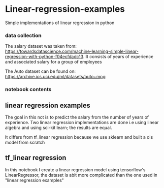 # Linear-regression-examples
Simple implementations of linear regression in python

### data collection

The salary dataset was taken from:  https://towardsdatascience.com/machine-learning-simple-linear-regression-with-python-f04ecfdadc13. It consists of years of experience and associated salary for a group of employees

The Auto dataset can be found on: https://archive.ics.uci.edu/ml/datasets/auto+mpg

### notebook contents

## linear regression examples

The goal in this not is to predict the salary from the number of years of experience. Two linear regression implementations are done i.e using linear algebra and using sci-kit learn; the results are equal.

It differs from tf_linear regression because we use sklearn and built a ols model from scratch

## tf_linear regression

In this notebook I create a linear regression model using tensorflow's LinearRegressor, the dataset is abit more complicated than the one used in "linear regression examples"
